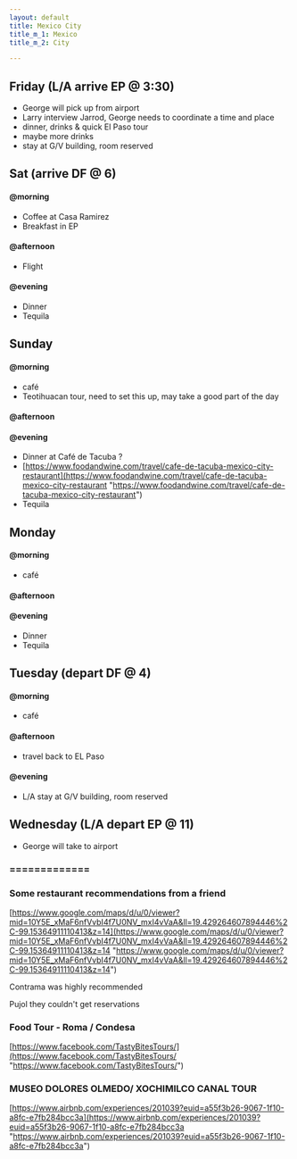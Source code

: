```yaml
---
layout: default
title: Mexico City
title_m_1: Mexico
title_m_2: City

---
```

## Friday (L/A arrive EP @ 3:30)

* George will pick up from airport
* Larry interview Jarrod, George needs to coordinate a time and place
* dinner, drinks & quick El Paso tour
* maybe more drinks
* stay at G/V building, room reserved

## Sat (arrive DF @ 6)

#### @morning

* Coffee at Casa Ramirez
* Breakfast in EP

#### @afternoon

* Flight

#### @evening

* Dinner
* Tequila

## Sunday

#### @morning

* café
* Teotihuacan tour, need to set this up, may take a good part of the day

#### @afternoon

#### @evening

* Dinner at Café de Tacuba ?
* [https://www.foodandwine.com/travel/cafe-de-tacuba-mexico-city-restaurant](https://www.foodandwine.com/travel/cafe-de-tacuba-mexico-city-restaurant "https://www.foodandwine.com/travel/cafe-de-tacuba-mexico-city-restaurant")
* Tequila

## Monday

#### @morning

* café

#### @afternoon

#### @evening

* Dinner
* Tequila

## Tuesday (depart DF @ 4)

#### @morning

* café

#### @afternoon

* travel back to EL Paso

#### @evening

* L/A stay at G/V building, room reserved

## Wednesday (L/A depart EP @ 11)

* George will take to airport

### =============

### Some restaurant recommendations from a friend

[https://www.google.com/maps/d/u/0/viewer?mid=10Y5E_xMaF6nfVvbI4f7U0NV_mxI4vVaA&ll=19.429264607894446%2C-99.15364911110413&z=14](https://www.google.com/maps/d/u/0/viewer?mid=10Y5E_xMaF6nfVvbI4f7U0NV_mxI4vVaA&ll=19.429264607894446%2C-99.15364911110413&z=14 "https://www.google.com/maps/d/u/0/viewer?mid=10Y5E_xMaF6nfVvbI4f7U0NV_mxI4vVaA&ll=19.429264607894446%2C-99.15364911110413&z=14")

Contrama was highly recommended

Pujol they couldn't get reservations

### Food Tour - Roma / Condesa

[https://www.facebook.com/TastyBitesTours/](https://www.facebook.com/TastyBitesTours/ "https://www.facebook.com/TastyBitesTours/")

### MUSEO DOLORES OLMEDO/ XOCHIMILCO CANAL TOUR

[https://www.airbnb.com/experiences/201039?euid=a55f3b26-9067-1f10-a8fc-e7fb284bcc3a](https://www.airbnb.com/experiences/201039?euid=a55f3b26-9067-1f10-a8fc-e7fb284bcc3a "https://www.airbnb.com/experiences/201039?euid=a55f3b26-9067-1f10-a8fc-e7fb284bcc3a")